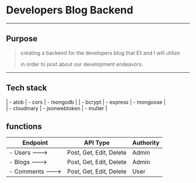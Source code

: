 
# Developers Blog Backend

---

## Purpose

> creating a backend for the developers blog that Eli and I will utilize
>
> in order to post about our development endeavors.

---

## Tech stack

| - atob | - cors | - mongodb |
| - bcrypt | - express | - mongoose |        
| - cloudinary | - jsonwebtoken | - multer |     

## functions
| Endpoint        | API Type                | Authority |
| ----------------| ----------------------- | --------- |
| - Users     --->| Post, Get, Edit, Delete | Admin     |
| - Blogs     --->| Post, Get, Edit, Delete | Admin     |
| - Comments  --->| Post, Get, Edit, Delete | User      |
